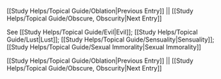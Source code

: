 [[Study Helps/Topical Guide/Oblation|Previous Entry]]  ||  [[Study Helps/Topical Guide/Obscure, Obscurity|Next Entry]]

 See [[Study Helps/Topical Guide/Evil|Evil]]; [[Study Helps/Topical Guide/Lust|Lust]]; [[Study Helps/Topical Guide/Sensuality|Sensuality]]; [[Study Helps/Topical Guide/Sexual Immorality|Sexual Immorality]]

[[Study Helps/Topical Guide/Oblation|Previous Entry]]  ||  [[Study Helps/Topical Guide/Obscure, Obscurity|Next Entry]]